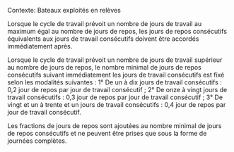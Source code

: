 Contexte: Bateaux exploités en relèves

Lorsque le cycle de travail prévoit un nombre de jours de travail au maximum égal au nombre de jours de repos, les jours de repos consécutifs équivalents aux jours de travail consécutifs doivent être accordés immédiatement après.

Lorsque le cycle de travail prévoit un nombre de jours de travail supérieur au nombre de jours de repos, le nombre minimal de jours de repos consécutifs suivant immédiatement les jours de travail consécutifs est fixé selon les modalités suivantes : 1° De un à dix jours de travail consécutifs : 0,2 jour de repos par jour de travail consécutif ; 2° De onze à vingt jours de travail consécutifs : 0,3 jour de repos par jour de travail consécutif ; 3° De vingt et un à trente et un jours de travail consécutifs : 0,4 jour de repos par jour de travail consécutif.

Les fractions de jours de repos sont ajoutées au nombre minimal de jours de repos consécutifs et ne peuvent être prises que sous la forme de journées complètes.